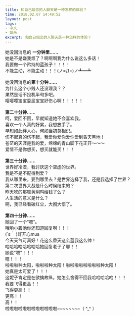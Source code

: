 ```yaml
---
title: 和自己暗恋的人聊天是一种怎样的体验？
time: 2018.02.07 14:49:52
layout: post
tags:
- 中文
- 娱乐
excerpt: 和自己暗恋的人聊天是一种怎样的体验？
---
```

<style>
  .cn p{text-indent:0em;}
</style>

她没回消息的 **一分钟里……**  
她是不是嫌我烦了？啊啊啊我为什么说这么多话！  
我要做一个矜持的蓝孩子！！！！  
不能主动，不能主动！！！(ノ=Д=)ノ┻━┻  
<br /> 
她没回消息的**第十分钟……**  
为什么这个小贱人还没理我？？  
果然是话不投机半句多吧。  
嘤嘤嘤宝宝委屈宝宝好伤心啊！！！！！  
<br /> 
**第二十分钟……**  
呵，爱回不回，早就知道她不会喜欢我。  
喜欢一个人真的好累，我想放手了。  
早知如此绊人心，何如当初莫相识。  
伤不起真的伤不起，我爱你爱你爱你爱到昏天黑地！  
苍茫的天涯是我的爱，绵绵的青山脚下花正开～～～  
爱情不是你想买，想买就能买！！！  
<br /> 
**第三十分钟……**  
世界好冷漠，我讨厌这个空虚的世界。  
我是不是不配得到爱？  
我从哪里来，要到哪里去？是世界选择了我，还是我选择了世界？  
第二次世界大战是什么时候结束的？  
昨天吃的那顿黄焖鸡给钱了么？  
人生活的意义是什么？  
啊，我已经看破红尘，大彻大悟了。  
<br /> 
**第四十分钟……**  
她回了一个“嗯”。  
哦哟小碧池你还知道回复啊！！！  
(´ε｀ )好开心mua  
今天天气可真好！花这么香天这么蓝我这么帅！  
哈哈哈哈哈哈哈哈她回复老子了耶！！  
她说“嗯”！！！  
嗯！！！  
啦啦啦种太阳，啦啦啦种太阳！啦啦啦啦啦啦啦啦种太阳！  
她真是太可爱了！！！  
这妮子肯定是在欲擒故纵，她怎么舍得不回我哈哈哈哈哈！！！  
我要飞得更高！！  
飞得更高！！  
更高！！  
高！！  
啦啦啦啦啦啦啦啦啦啦啦啦~~~~~~~~（ ^_^ ）  



